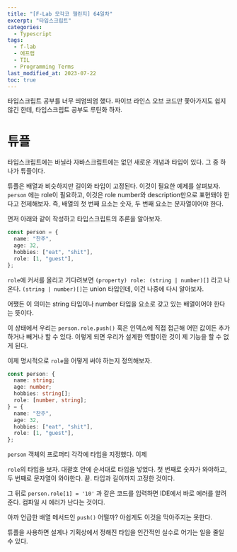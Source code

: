 ```yaml
---
title: "[F-Lab 모각코 챌린지] 64일차"
excerpt: "타입스크립트"
categories:
  - Typescript
tags:
  - f-lab
  - 에프랩
  - TIL
  - Programming Terms
last_modified_at: 2023-07-22
toc: true
---
```


타입스크립트 공부를 너무 띄엄띄엄 했다. 파이브 라인스 오브 코드만 쫓아가지도 쉽지 않긴 한데, 타입스크립트 공부도 루틴화 하자.

# 튜플

타입스크립트에는 바닐라 자바스크립트에는 없던 새로운 개념과 타입이 있다. 그 중 하나가 튜플이다.

튜플은 배열과 비슷하지만 길이와 타입이 고정된다. 이것이 필요한 예제를 살펴보자. `person` 에는 role이 필요하고, 이것은 role number와 description만으로 표현돼야 한다고 전제해보자. 즉, 배열의 첫 번째 요소는 숫자, 두 번째 요소는 문자열이어야 한다.

먼저 아래와 같이 작성하고 타입스크립트의 추론을 알아보자.

```typescript
const person = {
  name: "찬주",
  age: 32,
  hobbies: ["eat", "shit"],
  role: [1, "guest"],
};
```

`role`에 커서를 올리고 기다려보면 `(property) role: (string | number)[]` 라고 나온다. `(string | number)[]`는 union 타입인데, 이건 나중에 다시 알아보자.

어쨌든 이 의미는 string 타입이나 number 타입을 요소로 갖고 있는 배열이어야 한다는 뜻이다.

이 상태에서 우리는 `person.role.push()` 혹은 인덱스에 직접 접근해 어떤 값이든 추가하거나 빼거나 할 수 있다. 이렇게 되면 우리가 설계한 역할이란 것이 제 기능을 할 수 없게 된다.

이제 명시적으로 `role`을 어떻게 써야 하는지 정의해보자.

```typescript
const person: {
  name: string;
  age: number;
  hobbies: string[];
  role: [number, string];
} = {
  name: "찬주",
  age: 32,
  hobbies: ["eat", "shit"],
  role: [1, "guest"],
};
```

`person` 객체의 프로퍼티 각각에 타입을 지정했다. 이제

`role`의 타입을 보자. 대괄호 안에 순서대로 타입을 넣었다. 첫 번째로 숫자가 와야하고, 두 번째로 문자열이 와야한다. 끝. 타입과 길이까지 고정한 것이다.

그 뒤로 `person.role[1] = '10'` 과 같은 코드를 입력하면 IDE에서 바로 에러를 알려준다. 컴파일 시 에러가 난다는 것이다.

아까 언급한 배열 메서드인 `push()` 어떨까? 아쉽게도 이것을 막아주지는 못한다.

튜플을 사용하면 설계나 기획상에서 정해진 타입을 인간적인 실수로 어기는 일을 줄일 수 있다.
